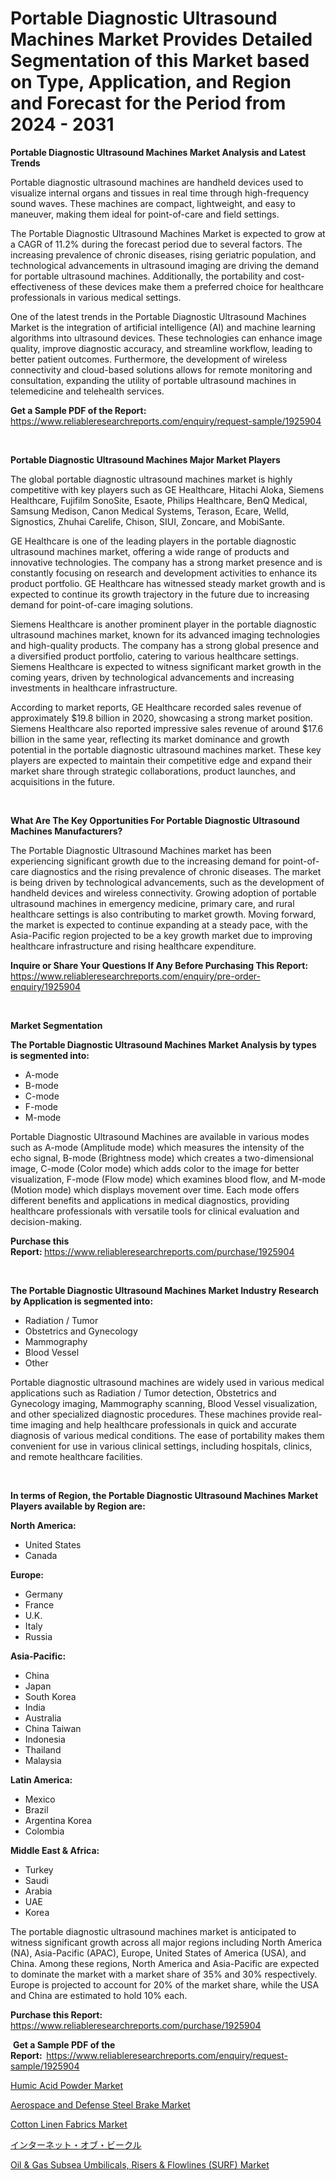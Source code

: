 <p><h1>Portable Diagnostic Ultrasound Machines Market Provides Detailed Segmentation of this Market based on Type, Application, and Region and Forecast for the Period from 2024 - 2031</h1></p><p><strong>Portable Diagnostic Ultrasound Machines Market Analysis and Latest Trends</strong></p>
<p><p>Portable diagnostic ultrasound machines are handheld devices used to visualize internal organs and tissues in real time through high-frequency sound waves. These machines are compact, lightweight, and easy to maneuver, making them ideal for point-of-care and field settings.</p><p>The Portable Diagnostic Ultrasound Machines Market is expected to grow at a CAGR of 11.2% during the forecast period due to several factors. The increasing prevalence of chronic diseases, rising geriatric population, and technological advancements in ultrasound imaging are driving the demand for portable ultrasound machines. Additionally, the portability and cost-effectiveness of these devices make them a preferred choice for healthcare professionals in various medical settings.</p><p>One of the latest trends in the Portable Diagnostic Ultrasound Machines Market is the integration of artificial intelligence (AI) and machine learning algorithms into ultrasound devices. These technologies can enhance image quality, improve diagnostic accuracy, and streamline workflow, leading to better patient outcomes. Furthermore, the development of wireless connectivity and cloud-based solutions allows for remote monitoring and consultation, expanding the utility of portable ultrasound machines in telemedicine and telehealth services.</p></p>
<p><strong>Get a Sample PDF of the Report:&nbsp;</strong> <a href="https://www.reliableresearchreports.com/enquiry/request-sample/1925904">https://www.reliableresearchreports.com/enquiry/request-sample/1925904</a></p>
<p>&nbsp;</p>
<p><strong>Portable Diagnostic Ultrasound Machines Major Market Players</strong></p>
<p><p>The global portable diagnostic ultrasound machines market is highly competitive with key players such as GE Healthcare, Hitachi Aloka, Siemens Healthcare, Fujifilm SonoSite, Esaote, Philips Healthcare, BenQ Medical, Samsung Medison, Canon Medical Systems, Terason, Ecare, Welld, Signostics, Zhuhai Carelife, Chison, SIUI, Zoncare, and MobiSante.</p><p>GE Healthcare is one of the leading players in the portable diagnostic ultrasound machines market, offering a wide range of products and innovative technologies. The company has a strong market presence and is constantly focusing on research and development activities to enhance its product portfolio. GE Healthcare has witnessed steady market growth and is expected to continue its growth trajectory in the future due to increasing demand for point-of-care imaging solutions.</p><p>Siemens Healthcare is another prominent player in the portable diagnostic ultrasound machines market, known for its advanced imaging technologies and high-quality products. The company has a strong global presence and a diversified product portfolio, catering to various healthcare settings. Siemens Healthcare is expected to witness significant market growth in the coming years, driven by technological advancements and increasing investments in healthcare infrastructure.</p><p>According to market reports, GE Healthcare recorded sales revenue of approximately $19.8 billion in 2020, showcasing a strong market position. Siemens Healthcare also reported impressive sales revenue of around $17.6 billion in the same year, reflecting its market dominance and growth potential in the portable diagnostic ultrasound machines market. These key players are expected to maintain their competitive edge and expand their market share through strategic collaborations, product launches, and acquisitions in the future.</p></p>
<p>&nbsp;</p>
<p><strong>What Are The Key Opportunities For Portable Diagnostic Ultrasound Machines Manufacturers?</strong></p>
<p><p>The Portable Diagnostic Ultrasound Machines market has been experiencing significant growth due to the increasing demand for point-of-care diagnostics and the rising prevalence of chronic diseases. The market is being driven by technological advancements, such as the development of handheld devices and wireless connectivity. Growing adoption of portable ultrasound machines in emergency medicine, primary care, and rural healthcare settings is also contributing to market growth. Moving forward, the market is expected to continue expanding at a steady pace, with the Asia-Pacific region projected to be a key growth market due to improving healthcare infrastructure and rising healthcare expenditure.</p></p>
<p><strong>Inquire or Share Your Questions If Any Before Purchasing This Report:</strong> <a href="https://www.reliableresearchreports.com/enquiry/pre-order-enquiry/1925904">https://www.reliableresearchreports.com/enquiry/pre-order-enquiry/1925904</a></p>
<p>&nbsp;</p>
<p><strong>Market Segmentation</strong></p>
<p><strong>The Portable Diagnostic Ultrasound Machines Market Analysis by types is segmented into:</strong></p>
<p><ul><li>A-mode</li><li>B-mode</li><li>C-mode</li><li>F-mode</li><li>M-mode</li></ul></p>
<p><p>Portable Diagnostic Ultrasound Machines are available in various modes such as A-mode (Amplitude mode) which measures the intensity of the echo signal, B-mode (Brightness mode) which creates a two-dimensional image, C-mode (Color mode) which adds color to the image for better visualization, F-mode (Flow mode) which examines blood flow, and M-mode (Motion mode) which displays movement over time. Each mode offers different benefits and applications in medical diagnostics, providing healthcare professionals with versatile tools for clinical evaluation and decision-making.</p></p>
<p><strong>Purchase this Report:&nbsp;</strong><a href="https://www.reliableresearchreports.com/purchase/1925904">https://www.reliableresearchreports.com/purchase/1925904</a></p>
<p>&nbsp;</p>
<p><strong>The Portable Diagnostic Ultrasound Machines Market Industry Research by Application is segmented into:</strong></p>
<p><ul><li>Radiation / Tumor</li><li>Obstetrics and Gynecology</li><li>Mammography</li><li>Blood Vessel</li><li>Other</li></ul></p>
<p><p>Portable diagnostic ultrasound machines are widely used in various medical applications such as Radiation / Tumor detection, Obstetrics and Gynecology imaging, Mammography scanning, Blood Vessel visualization, and other specialized diagnostic procedures. These machines provide real-time imaging and help healthcare professionals in quick and accurate diagnosis of various medical conditions. The ease of portability makes them convenient for use in various clinical settings, including hospitals, clinics, and remote healthcare facilities.</p></p>
<p>&nbsp;</p>
<p><strong>In terms of Region, the Portable Diagnostic Ultrasound Machines Market Players available by Region are:</strong></p>
<p>
    <p> <strong> North America: </strong>
        <ul>
            <li>United States</li>
            <li>Canada</li>
        </ul>
        </p> 
    <p> <strong> Europe: </strong>
        <ul>
            <li>Germany</li>
            <li>France</li>
            <li>U.K.</li>
            <li>Italy</li>
            <li>Russia</li>
        </ul>
        </p> 
    <p> <strong> Asia-Pacific: </strong>
        <ul>
            <li>China</li>
            <li>Japan</li>
            <li>South Korea</li>
            <li>India</li>
            <li>Australia</li>
            <li>China Taiwan</li>
            <li>Indonesia</li>
            <li>Thailand</li>
            <li>Malaysia</li>
        </ul>
        </p> 
    <p> <strong> Latin America: </strong>
        <ul>
            <li>Mexico</li>
            <li>Brazil</li>
            <li>Argentina Korea</li>
            <li>Colombia</li>
        </ul>
        </p> 
    <p> <strong> Middle East & Africa: </strong>
        <ul>
            <li>Turkey</li>
            <li>Saudi</li>
            <li>Arabia</li>
            <li>UAE</li>
            <li>Korea</li>
        </ul>
    </p>
    </p>
<p><p>The portable diagnostic ultrasound machines market is anticipated to witness significant growth across all major regions including North America (NA), Asia-Pacific (APAC), Europe, United States of America (USA), and China. Among these regions, North America and Asia-Pacific are expected to dominate the market with a market share of 35% and 30% respectively. Europe is projected to account for 20% of the market share, while the USA and China are estimated to hold 10% each.</p></p>
<p><strong>Purchase this Report: </strong><a href="https://www.reliableresearchreports.com/purchase/1925904">https://www.reliableresearchreports.com/purchase/1925904</a></p>
<p>&nbsp;<strong>Get a Sample PDF of the Report:&nbsp;&nbsp;</strong><a href="https://www.reliableresearchreports.com/enquiry/request-sample/1925904">https://www.reliableresearchreports.com/enquiry/request-sample/1925904</a></p>
<p><strong></strong></p>
<p><p><a href="https://view.publitas.com/reportprime-1/humic-acid-powder-market-offers-provide-insightful-data-for-the-time-period-from-2024-to-2031-and-also-provide-analysis-based-on-application-type-and-region/">Humic Acid Powder Market</a></p><p><a href="https://flame-sidecar-702.notion.site/Aerospace-and-Defense-Steel-Brake-Market-Size-Market-Share-and-Global-Market-Analysis-Report-2024--7e838079bcce47caa4803f7f66979259">Aerospace and Defense Steel Brake Market</a></p><p><a href="https://view.publitas.com/reportprime-1/cotton-linen-fabrics-market-size-evaluating-its-market-trends-growth-and-projections-2024-2031/">Cotton Linen Fabrics Market</a></p><p><a href="https://medium.com/@marlonblick/%E8%BB%8A%E4%B8%A1%E3%81%AE%E3%82%A4%E3%83%B3%E3%82%BF%E3%83%BC%E3%83%8D%E3%83%83%E3%83%88%E5%B8%82%E5%A0%B4%E5%88%86%E6%9E%90-%E3%81%9D%E3%81%AEcagr-%E5%B8%82%E5%A0%B4%E3%82%BB%E3%82%B0%E3%83%A1%E3%83%B3%E3%83%86%E3%83%BC%E3%82%B7%E3%83%A7%E3%83%B3-%E3%82%B0%E3%83%AD%E3%83%BC%E3%83%90%E3%83%AB%E7%94%A3%E6%A5%AD%E6%A6%82%E8%A6%81-e6d7847f8d50">インターネット・オブ・ビークル</a></p><p><a href="https://full-wildebeest-80b.notion.site/Oil-Gas-Subsea-Umbilicals-Risers-Flowlines-SURF-Market-Analysis-Examines-its-Scope-on-Growth--7f7395ebf6fb4ab596ba31a1a230d549">Oil & Gas Subsea Umbilicals, Risers & Flowlines (SURF) Market</a></p></p>